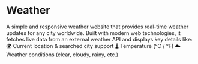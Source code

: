# Weather
A simple and responsive weather website that provides real-time weather updates for any city worldwide. Built with modern web technologies, it fetches live data from an external weather API and displays key details like:  🌍 Current location &amp; searched city support  🌡️ Temperature (°C / °F)  ☁️ Weather conditions (clear, cloudy, rainy, etc.) 
